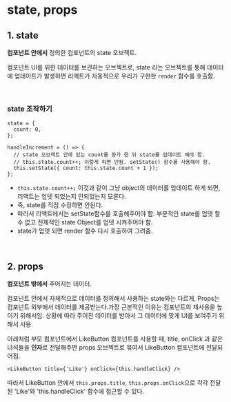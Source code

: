# state, props

## 1. state

**컴포넌트 안에서** 정의한 컴포넌트의 state 오브젝트.

컴포넌트 UI를 위한 데이터를 보관하는 오브젝트로, state 라는 오브젝트를 통해 데이터에 업데이트가 발생하면 리액트가 자동적으로 우리가 구현한 `render` 함수를 호출함.

<br>

### state 조작하기

```react
state = {
  count: 0,
};

handleIncrement = () => {
  // state 오브젝트 안에 있는 count를 증가 한 뒤 state를 업데이트 해야 함.
  // this.state.count++; 이렇게 하면 안됨. setState() 함수를 사용해야 함.
  this.setState({ count: this.state.count + 1 });
};
```

- `this.state.count++;` 이것과 같이 그냥 object의 데이터를 업데이트 하게 되면, 리액트는 업뎃 되었는지 안되었는지 모른다.
- 즉, state를 직접 수정하면 안된다.
- 따라서 리액트에서는 setState함수를 호출해주어야 함. 부분적인 state를 업뎃 할 수 없고 전체적인 state Object를 업뎃 시켜주어야 함. 
- state가 업뎃 되면 render 함수 다시 호출하여 그려줌.

<br>

## 2. props

**컴포넌트 밖에서** 주어지는 데이터.

컴포넌트 안에서 자체적으로 데이터를 정의해서 사용하는 state와는 다르게, Props는 컴포넌트 외부에서 데이터를 제공받는다.가장 근본적인 이유는 컴포넌트의 재사용을 높이기 위해서임. 상황에 따라 주어진 데이터를 받아서 그 데이터에 맞게 UI를 보여주기 위해서 사용.

아래처럼 부모 컴포넌트에서 LikeButton 컴포넌트를 사용할 때, title, onClick 과 같은 녀석들을 **인자**로 전달해주면 props 오브젝트로 묶여서 LikeButton 컴포넌트에 전달되어짐.

```react
<LikeButton title={'Like'} onClick={this.handleClick} />
```

따라서 LikeButton 안에서 `this.props.title`, `this.props.onClick`으로 각각 전달된 'Like'와 'this.handleClick' 함수에 접근할 수 있다.